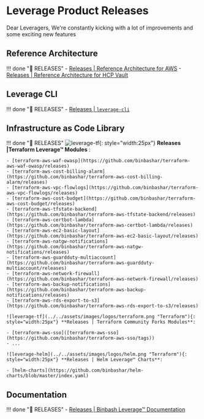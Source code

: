 # Leverage Product Releases
Dear Leveragers,
We're constantly kicking with a lot of improvements and some exciting new features

## Reference Architecture

!!! done ":calendar: RELEASES"
    - [Releases | Reference Architecture for AWS](https://github.com/binbashar/le-tf-infra-aws/releases)
    - [Releases | Reference Architecture for HCP Vault](https://github.com/binbashar/le-tf-vault/releases)

## Leverage CLI

!!! done ":calendar: RELEASES"
    - [Releases | `leverage-cli`](https://github.com/binbashar/leverage)

## Infrastructure as Code Library

!!! done ":calendar: RELEASES"
    ![leverage-tf](../../assets/images/logos/terraform.png "Terraform"){: style="width:25px"} **Releases |Terraform Leverage™ Modules** :
    
    - [terraform-aws-waf-owasp](https://github.com/binbashar/terraform-aws-waf-owasp/releases)
    - [terraform-aws-cost-billing-alarm](https://github.com/binbashar/terraform-aws-cost-billing-alarm/releases)
    - [terraform-aws-vpc-flowlogs](https://github.com/binbashar/terraform-aws-vpc-flowlogs/releases)
    - [terraform-aws-cost-budget](https://github.com/binbashar/terraform-aws-cost-budget/releases)
    - [terraform-aws-tfstate-backend](https://github.com/binbashar/terraform-aws-tfstate-backend/releases)
    - [terraform-aws-certbot-lambda](https://github.com/binbashar/terraform-aws-certbot-lambda/releases)
    - [terraform-aws-ec2-basic-layout](https://github.com/binbashar/terraform-aws-ec2-basic-layout/releases)
    - [terraform-aws-natgw-notifications](https://github.com/binbashar/terraform-aws-natgw-notifications/releases)
    - [terraform-aws-guardduty-multiaccount](https://github.com/binbashar/terraform-aws-guardduty-multiaccount/releases)
    - [terraform-aws-network-firewall](https://github.com/binbashar/terraform-aws-network-firewall/releases)
    - [terraform-aws-backup-notifications](https://github.com/binbashar/terraform-aws-backup-notifications/releases)
    - [terraform-aws-rds-export-to-s3](https://github.com/binbashar/terraform-aws-rds-export-to-s3/releases)
    
    ![leverage-tf](../../assets/images/logos/terraform.png "Terraform"){: style="width:25px"} **Releases | Terraform Community Forks Modules**:
    
    - [terraform-aws-sso]([terraform-aws-sso](https://github.com/binbashar/terraform-aws-sso/tags))
    - ...
    
    ![leverage-helm](../../assets/images/logos/helm.png "Terraform"){: style="width:25px"} **Releases | Helm Leverage™ Charts**:
    
    - [helm-charts](https://github.com/binbashar/helm-charts/blob/master/index.yaml)

## Documentation

!!! done ":calendar: RELEASES"
    - [Releases | Binbash Leverage™ Documentation](https://github.com/binbashar/le-ref-architecture-doc/releases)